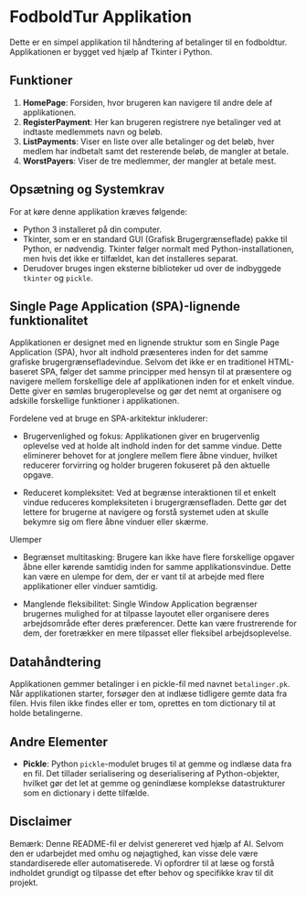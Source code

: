 # FodboldTur Applikation

Dette er en simpel applikation til håndtering af betalinger til en fodboldtur. Applikationen er bygget ved hjælp af Tkinter i Python.

## Funktioner

1. **HomePage**: Forsiden, hvor brugeren kan navigere til andre dele af applikationen.
2. **RegisterPayment**: Her kan brugeren registrere nye betalinger ved at indtaste medlemmets navn og beløb.
3. **ListPayments**: Viser en liste over alle betalinger og det beløb, hver medlem har indbetalt samt det resterende beløb, de mangler at betale.
4. **WorstPayers**: Viser de tre medlemmer, der mangler at betale mest.

## Opsætning og Systemkrav

For at køre denne applikation kræves følgende:

- Python 3 installeret på din computer.
- Tkinter, som er en standard GUI (Grafisk Brugergrænseflade) pakke til Python, er nødvendig. Tkinter følger normalt med Python-installationen, men hvis det ikke er tilfældet, kan det installeres separat.
- Derudover bruges ingen eksterne biblioteker ud over de indbyggede `tkinter` og `pickle`.

## Single Page Application (SPA)-lignende funktionalitet

Applikationen er designet med en lignende struktur som en Single Page Application (SPA), hvor alt indhold præsenteres inden for det samme grafiske brugergrænsefladevindue. Selvom det ikke er en traditionel HTML-baseret SPA, følger det samme principper med hensyn til at præsentere og navigere mellem forskellige dele af applikationen inden for et enkelt vindue. Dette giver en sømløs brugeroplevelse og gør det nemt at organisere og adskille forskellige funktioner i applikationen.

Fordelene ved at bruge en SPA-arkitektur inkluderer:

- Brugervenlighed og fokus: Applikationen giver en brugervenlig oplevelse ved at holde alt indhold inden for det samme vindue. Dette eliminerer behovet for at jonglere mellem flere åbne vinduer, hvilket reducerer forvirring og holder brugeren fokuseret på den aktuelle opgave.

- Reduceret kompleksitet: Ved at begrænse interaktionen til et enkelt vindue reduceres kompleksiteten i brugergrænsefladen. Dette gør det lettere for brugerne at navigere og forstå systemet uden at skulle bekymre sig om flere åbne vinduer eller skærme.

Ulemper
- Begrænset multitasking: Brugere kan ikke have flere forskellige opgaver åbne eller kørende samtidig inden for samme applikationsvindue. Dette kan være en ulempe for dem, der er vant til at arbejde med flere applikationer eller vinduer samtidig.

- Manglende fleksibilitet: Single Window Application begrænser brugernes mulighed for at tilpasse layoutet eller organisere deres arbejdsområde efter deres præferencer. Dette kan være frustrerende for dem, der foretrækker en mere tilpasset eller fleksibel arbejdsoplevelse.


## Datahåndtering

Applikationen gemmer betalinger i en pickle-fil med navnet `betalinger.pk`. Når applikationen starter, forsøger den at indlæse tidligere gemte data fra filen. Hvis filen ikke findes eller er tom, oprettes en tom dictionary til at holde betalingerne.

## Andre Elementer

- **Pickle**: Python `pickle`-modulet bruges til at gemme og indlæse data fra en fil. Det tillader serialisering og deserialisering af Python-objekter, hvilket gør det let at gemme og genindlæse komplekse datastrukturer som en dictionary i dette tilfælde.


## Disclaimer
Bemærk: Denne README-fil er delvist genereret ved hjælp af AI. Selvom den er udarbejdet med omhu og nøjagtighed, kan visse dele være standardiserede eller automatiserede. Vi opfordrer til at læse og forstå indholdet grundigt og tilpasse det efter behov og specifikke krav til dit projekt.
